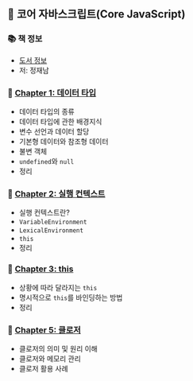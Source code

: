 ## 🚀 코어 자바스크립트(Core JavaScript)

### 📚 책 정보
- [도서 정보](http://www.yes24.com/Product/Goods/78586788)
- 저: 정재남

### 🤔 [Chapter 1: 데이터 타입](https://github.com/saseungmin/reading_books_record_repository/tree/master/%EC%BD%94%EC%96%B4%20%EC%9E%90%EB%B0%94%EC%8A%A4%ED%81%AC%EB%A6%BD%ED%8A%B8/Chapter%201)
- 데이터 타입의 종류
- 데이터 타입에 관한 배경지식
- 변수 선언과 데이터 할당
- 기본형 데이터와 참조형 데이터
- 불변 객체
- `undefined`와 `null`
- 정리

### 🤔 [Chapter 2: 실행 컨텍스트](https://github.com/saseungmin/reading_books_record_repository/tree/master/%EC%BD%94%EC%96%B4%20%EC%9E%90%EB%B0%94%EC%8A%A4%ED%81%AC%EB%A6%BD%ED%8A%B8/Chapter%202)
- 실행 컨텍스트란?
- `VariableEnvironment`
- `LexicalEnvironment`
- `this`
- 정리

### 🤔 [Chapter 3: this](https://github.com/saseungmin/reading_books_record_repository/tree/master/%EC%BD%94%EC%96%B4%20%EC%9E%90%EB%B0%94%EC%8A%A4%ED%81%AC%EB%A6%BD%ED%8A%B8/Chapter%203)
- 상황에 따라 달라지는 `this`
- 명시적으로 `this`를 바인딩하는 방법
- 정리

### 🤔 [Chapter 5: 클로저](https://github.com/saseungmin/reading_books_record_repository/tree/master/%EC%BD%94%EC%96%B4%20%EC%9E%90%EB%B0%94%EC%8A%A4%ED%81%AC%EB%A6%BD%ED%8A%B8/Chapter%205)
- 클로저의 의미 및 원리 이해
- 클로저와 메모리 관리
- 클로저 활용 사례

